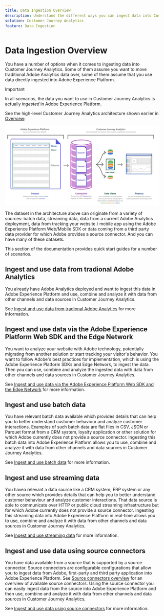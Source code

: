 ```yaml
---
title: Data Ingestion Overview
description: Understand the different ways you can ingest data into Customer Journey Analytics
solution: Customer Journey Analytics
feature: Data Ingestion
---
```


# Data Ingestion Overview

You have a number of options when it comes to ingesting data into Customer Journey Analytics. Some of them assume  you want to move traditional Adobe Analytics data over, some of them assume that you use data directly ingested into Adobe Experience Platform.

>[!IMPORTANT]
>
>In all scenarios, the data you want to _use_ in Customer Journey Analytics is actually _ingested_ in Adobe Experience Platform.


See the high-level Customer Journey Analytics architecture shown earlier in [Overview](https://experienceleague.adobe.com/docs/analytics-platform/using/cja-overview/cja-overview.html?lang=en):

![Customer Journey Analytics](./assets/cja-architecture.png)

The dataset in the architecture above can originate from a variety of sources: batch data, streaming data, data from a current Adobe Analytics deployment, data from tracking your website / mobile app using the Adobe Experience Platform Web/Mobile SDK or data coming from a third party data provider for which Adobe provides a source connector. And you can have many of these datasets.

This section of the documentation provides quick start guides for a number of scenarios.

## Ingest and use data from tradional Adobe Analytics

You already have Adobe Analytics deployed and want to ingest this data in Adobe Experience Platform and use, combine and analyze it with data from other channels and data sources in Customer Journey Analytics.

See [Ingest and use data from tradional Adobe Analytics](./ingest-analytics.md) for more information.

## Ingest and use data via the Adobe Experience Platform Web SDK and the Edge Network

You want to analyze your website with Adobe technology, potentially migrating from another solution or start   tracking your visitor's behavior. You want to follow Adobe's best practices for implementation, which is using the Adobe Experience Platform SDKs and Edge Network, to ingest the data. Then you can use, combine and analyze the ingested data with data from other channels and data sources in Customer Journey Analytics.

See [Ingest and use data via the Adobe Experience Platform Web SDK and the Edge Network](./ingest-aepwebsdk.md) for more information.

## Ingest and use batch data

You have relevant batch data available which provides details that can help you to better understand customer behaviour and analyze customer interactions. Examples of such batch data are flat files in CSV, JSON or Parquet format from a CRM system, loyalty application or other solution for which Adobe currently does not provide a source connector. Ingesting this batch data into Adobe Experience Platform allows you to use, combine and analyze it with data from other channels and data sources in Customer Journey Analytics.

See [Ingest and use batch data](./batch.md) for more information.

## Ingest and use streaming data

You havea relevant a data source like a CRM system, ERP system or any other source which provides details that can help you to better understand customer behaviour and analyze customer interactions. That data source is able to communicate over HTTP or public cloud streaming infrastructure but for which Adobe currently does not provide a source connector. Ingesting this streaming data into Adobe Experience Platform in real-time allows you to use, combine and analyze it with data from other channels and data sources in Customer Journey Analytics.

See [Ingest and use streaming data](./streaming.md) for more information.

## Ingest and use data using source connectors

You have data available from a source that is supported by a source connector. Source connectors are configurable configurations that allow you to ingest data from Adobe, first-party and third party application into Adobe Experience Platform. See [Source connectors overview](https://experienceleague.adobe.com/docs/experience-platform/sources/home.html?lang=en) for an overview of available source connectors. Using the source connector you can easily ingest data from the source into Adobe Experience Platform and then use, combine and analyze it with data from other channels and data sources in Customer Journey Analytics.

See [Ingest and use data using source connectors](./sources.md) for more information.

